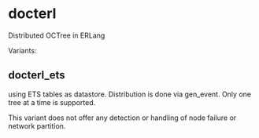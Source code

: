 docterl
=======

Distributed OCTree in ERLang

Variants:


docterl_ets
-----------

using ETS tables as datastore. Distribution is done via gen_event. Only one tree at a time is supported.

This variant does not offer any detection or handling of node failure or network partition.